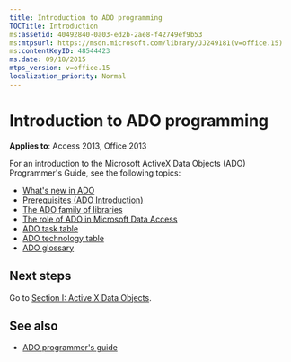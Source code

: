 ```yaml
---
title: Introduction to ADO programming
TOCTitle: Introduction
ms:assetid: 40492840-0a03-ed2b-2ae8-f42749ef9b53
ms:mtpsurl: https://msdn.microsoft.com/library/JJ249181(v=office.15)
ms:contentKeyID: 48544423
ms.date: 09/18/2015
mtps_version: v=office.15
localization_priority: Normal
---
```


# Introduction to ADO programming

**Applies to**: Access 2013, Office 2013

For an introduction to the Microsoft ActiveX Data Objects (ADO) Programmer's Guide, see the following topics:

- [What's new in ADO](what-s-new-in-ado.md)
- [Prerequisites (ADO Introduction)](prerequisites-ado-introduction.md)
- [The ADO family of libraries](the-ado-family-of-libraries.md)
- [The role of ADO in Microsoft Data Access](the-role-of-ado-in-microsoft-data-access.md)
- [ADO task table](ado-task-table.md)
- [ADO technology table](ado-technology-table.md)
- [ADO glossary](ado-glossary.md)

## Next steps

Go to [Section I: Active X Data Objects](section-i-activex-data-objects.md).

## See also

- [ADO programmer's guide](ado-programmer-s-guide.md)
